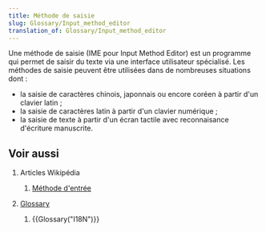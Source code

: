 ```yaml
---
title: Méthode de saisie
slug: Glossary/Input_method_editor
translation_of: Glossary/Input_method_editor
---
```


Une méthode de saisie (IME pour Input Method Editor) est un programme qui permet de saisir du texte via une interface utilisateur spécialisé. Les méthodes de saisie peuvent être utilisées dans de nombreuses situations dont :

- la saisie de caractères chinois, japonnais ou encore coréen à partir d'un clavier latin ;
- la saisie de caractères latin à partir d'un clavier numérique ;
- la saisie de texte à partir d'un écran tactile avec reconnaisance d'écriture manuscrite.

## Voir aussi

1. Articles Wikipédia

    1. [Méthode d'entrée](https://fr.wikipedia.org/wiki/M%C3%A9thode_d%27entr%C3%A9e)

2. [Glossary](/fr/docs/Glossary)

    1. {{Glossary("I18N")}}
